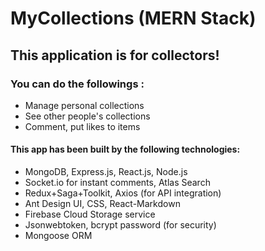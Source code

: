 # MyCollections (MERN Stack)

## This application is for collectors!

### You can do the followings :

- Manage personal collections
- See other people's collections
- Comment, put likes to items

#### This app has been built by the following technologies:

- MongoDB, Express.js, React.js, Node.js
- Socket.io for instant comments, Atlas Search
- Redux+Saga+Toolkit, Axios (for API integration)
- Ant Design UI, CSS, React-Markdown
- Firebase Cloud Storage service
- Jsonwebtoken, bcrypt password (for security)
- Mongoose ORM
